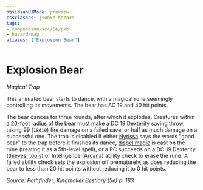 ```yaml
---
obsidianUIMode: preview
cssclasses: json5e-hazard
tags:
- compendium/src/5e/pkb
- hazard/mag
aliases: ["Explosion Bear"]
---
```

# Explosion Bear
*Magical Trap*  

This animated bear starts to dance, with a magical rune seemingly controlling its movements. The bear has AC 19 and 40 hit points.

The bear dances for three rounds, after which it explodes. Creatures within a 20-foot radius of the bear must make a DC 19 Dexterity saving throw, taking 99 (`18d10`) fire damage on a failed save, or half as much damage on a successful one. The trap is disabled if either [Nyrissa](2-Mechanics/CLI/bestiary/npc/nyrissa-pkb.md) says the words "good bear" to the trap before it finishes its dance, [dispel magic](2-Mechanics/CLI/spells/dispel-magic.md) is cast on the rune (treating it as a 5th-level spell), or a PC succeeds on a DC 19 Dexterity ([thieves' tools](2-Mechanics/CLI/items/thieves-tools.md)) or Intelligence ([Arcana](2-Mechanics/CLI/rules/skills.md#Arcana)) ability check to erase the rune. A failed ability check sets the explosion off prematurely, as does reducing the bear to less than 20 hit points without reducing it to 0 hit points.

*Source: Pathfinder: Kingmaker Bestiary (5e) p. 183*